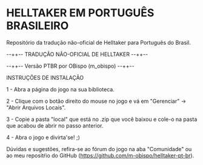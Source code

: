# HELLTAKER EM PORTUGUÊS BRASILEIRO
Repositório da tradução não-oficial de Helltaker para Português do Brasil.

--++-- TRADUÇÃO NÃO-OFICIAL DE HELLTAKER --++--

--++-- Versão PTBR por OBispo (m_obispo) --++-- 

INSTRUÇÕES DE INSTALAÇÃO

1 - Abra a página do jogo na sua biblioteca.

2 - Clique com o botão direito do mouse no jogo 
    e vá em "Gerenciar" -> "Abrir Arquivos Locais".
    
3 - Copie a pasta "local" que está no .zip que você baixou 
    e cole-o na pasta que acabou de abrir no passo anterior.
    
4 - Abra o jogo e divirta'se! ;)

Dúvidas e sugestões, refira-se ao fórum do jogo na aba "Comunidade" 
ou ao meu repositŕio do GitHub (https://github.com/m-obispo/helltaker-pt-br).
